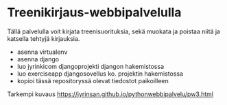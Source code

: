 # Treenikirjaus-webbipalvelulla

Tällä palvelulla voit kirjata treenisuorituksia, sekä muokata ja poistaa niitä ja katsella tehtyjä kirjauksia.

- asenna virtualenv 
- asenna django
- luo jyrinkicom djangoprojekti djangon hakemistossa
- luo exerciseapp djangosovellus ko. projektin hakemistossa
- kopioi tässä repositoryssä olevat tiedostot paikoilleen

Tarkempi kuvaus https://jyrinsan.github.io/pythonwebbipalvelu/pw3.html